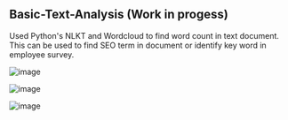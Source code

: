 ## Basic-Text-Analysis (Work in progess)
Used Python's NLKT and Wordcloud to find word count in text document. This can be used to find SEO term in document or identify key word in employee survey. 

![image](https://user-images.githubusercontent.com/62095715/96425657-15dc2580-121e-11eb-84f0-3c7d9a3b7da7.png)

![image](https://user-images.githubusercontent.com/62095715/96426462-132e0000-121f-11eb-83a1-0d60324c9e83.png)

![image](https://user-images.githubusercontent.com/62095715/96428005-11653c00-1221-11eb-85af-42840ba1640b.png)
